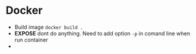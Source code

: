 # Docker 
- Build image `docker build .`
- **EXPOSE** dont do anything. Need to add option `-p` in comand line when run container 
- 